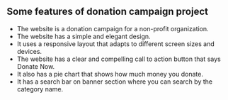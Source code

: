 ##  Some features of donation campaign project

- The website is a donation campaign for a non-profit organization.
- The website has a simple and elegant design. 
- It uses a responsive layout that adapts to different screen sizes and devices.
- The website has a clear and compelling call to action button that says Donate Now.
- It also has a pie chart that shows how much money you donate.
- It has a search bar on banner section where you can search by the category name.